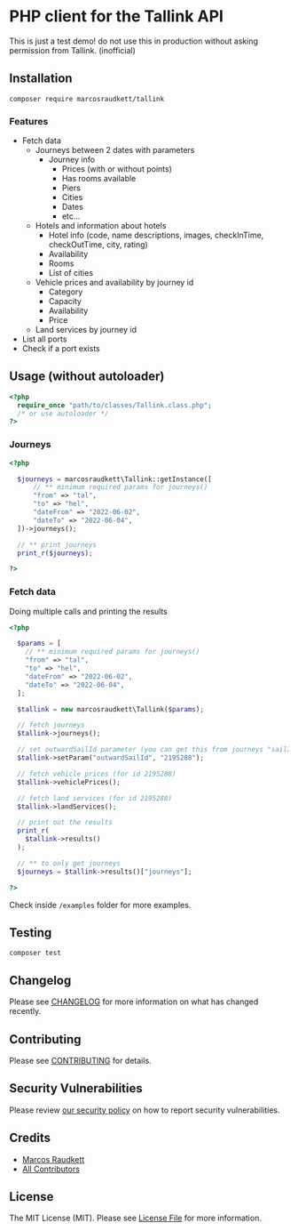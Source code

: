 # PHP client for the Tallink API

This is just a test demo! do not use this in production without asking permission from Tallink. (inofficial)

## Installation

```
composer require marcosraudkett/tallink
```

### Features

- Fetch data
  - Journeys between 2 dates with parameters
    - Journey info
      - Prices (with or without points)
      - Has rooms available
      - Piers
      - Cities
      - Dates
      - etc...
  - Hotels and information about hotels
    - Hotel info (code, name descriptions, images, checkInTime, checkOutTime, city, rating)
    - Availability
    - Rooms
    - List of cities
  - Vehicle prices and availability by journey id
    - Category
    - Capacity
    - Availability
    - Price
  - Land services by journey id
- List all ports
- Check if a port exists


## Usage (without autoloader)
```php
<?php
  require_once "path/to/classes/Tallink.class.php";
  /* or use autoloader */
?>
```

### Journeys
```php
<?php

  $journeys = marcosraudkett\Tallink::getInstance([
      // ** minimum required params for journeys()
      "from" => "tal",
      "to" => "hel",
      "dateFrom" => "2022-06-02",
      "dateTo" => "2022-06-04",
  ])->journeys();

  // ** print journeys
  print_r($journeys); 

?>
```
### Fetch data
Doing multiple calls and printing the results
```php
<?php 

  $params = [
    // ** minimum required params for journeys()
    "from" => "tal",
    "to" => "hel",
    "dateFrom" => "2022-06-02",
    "dateTo" => "2022-06-04",
  ];

  $tallink = new marcosraudkett\Tallink($params);

  // fetch journeys
  $tallink->journeys();

  // set outwardSailId parameter (you can get this from journeys "sailId")
  $tallink->setParam("outwardSailId", "2195288");

  // fetch vehicle prices (for id 2195288)
  $tallink->vehiclePrices();

  // fetch land services (for id 2195288)
  $tallink->landServices();

  // print out the results
  print_r(
    $tallink->results()
  );

  // ** to only get journeys
  $journeys = $tallink->results()["journeys"];

?>
```

Check inside `/examples` folder for more examples.

## Testing

```
composer test
```

## Changelog

Please see [CHANGELOG](CHANGELOG.md) for more information on what has changed recently.

## Contributing

Please see [CONTRIBUTING](https://github.com/marcosraudkett/tallink/.github/blob/main/CONTRIBUTING.md) for details.

## Security Vulnerabilities

Please review [our security policy](../../security/policy) on how to report security vulnerabilities.

## Credits

- [Marcos Raudkett](https://github.com/marcosraudkett)
- [All Contributors](../../contributors)

## License

The MIT License (MIT). Please see [License File](LICENSE.md) for more information.